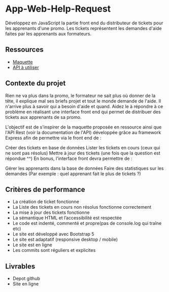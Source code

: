 # App-Web-Help-Request
Développez en JavaScript la partie front end du distributeur de tickets pour les apprenants d'une promo. Les tickets représentent les demandes d'aide faites par les apprenants aux formateurs.

## Ressources

- [Maquette](https://simplonline-v3-prod.s3.eu-west-3.amazonaws.com/media/image/png/a8718cfb-2091-4eec-873b-f231a9289b67.png)
- [API à utiliser](https://webhelprequest.deta.dev/)


## Contexte du projet

Rien ne va plus dans la promo, le formateur ne sait plus où donner de la tête, il explique mal ses briefs projet et tout le monde demande de l'aide. Il n'arrive plus à savoir qui a besoin d'aide et quand. Aidez le à répondre à ce problème en réalisant une interface front end qui permet de distribuer des tickets aux apprenants de sa promo.

L'objectif est de s'inspirer de la maquette proposée en ressource ainsi que l'API Rest (voir la documentation de l'API) développée grâce au framework Express afin de permettre via le front end de :

Créer des tickets en base de données Lister les tickets en cours (ceux qui ne sont pas résolus) Mettre à jour des tickets (une fois que la question est répondue ^^) En bonus, l'interface front devra permettre de :

Gérer les apprenants dans la base de données Faire des statistiques sur les demandes (Par exemple : quel apprenant fait le plus de tickets ?)

## Critères de performance

- La création de ticket fonctionne
- La Liste des tickets en cours non résolus fonctionne correctement
- La mise à jour des tickets fonctionne
- La sémantique HTML et l’accessibilité  est respectée
- Le code est indenté, commenté et propre(pas de console.log qui traîne etc)
- Le site est développé avec Bootstrap 5
- Le site est adaptatif (responsive desktop / mobile)
- Le site est en ligne
- Les commits sont réguliers et explicites

## Livrables

- Depot github
- Site en ligne
